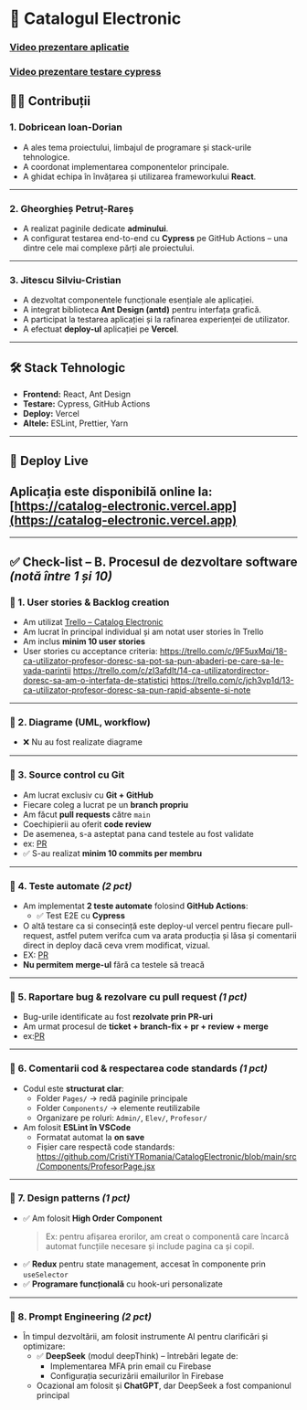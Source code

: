# 📘 Catalogul Electronic

### [Video prezentare aplicatie](https://www.youtube.com/watch?v=2jFBgGJkyWk)
### [Video prezentare testare cypress](https://www.youtube.com/watch?v=rHhsNEVWoKo)


## 🧑‍💻 Contribuții

### 1. **Dobricean Ioan-Dorian**  
- A ales tema proiectului, limbajul de programare și stack-urile tehnologice.  
- A coordonat implementarea componentelor principale.  
- A ghidat echipa în învățarea și utilizarea frameworkului **React**.

---

### 2. **Gheorghieș Petruț-Rareș**  
- A realizat paginile dedicate **adminului**.  
- A configurat testarea end-to-end cu **Cypress** pe GitHub Actions – una dintre cele mai complexe părți ale proiectului.  

---

### 3. **Jitescu Silviu-Cristian**  
- A dezvoltat componentele funcționale esențiale ale aplicației.  
- A integrat biblioteca **Ant Design (antd)** pentru interfața grafică.  
- A participat la testarea aplicației și la rafinarea experienței de utilizator.
- A efectuat **deploy-ul** aplicației pe **Vercel**.

---

## 🛠️ Stack Tehnologic

- **Frontend:** React, Ant Design  
- **Testare:** Cypress, GitHub Actions  
- **Deploy:** Vercel  
- **Altele:** ESLint, Prettier, Yarn

---

## 🚀 Deploy Live

Aplicația este disponibilă online la: [https://catalog-electronic.vercel.app](https://catalog-electronic.vercel.app)
---
---

## ✅ Check-list – B. Procesul de dezvoltare software *(notă între 1 și 10)*

### 🔹 1. User stories & Backlog creation

- Am utilizat [Trello – Catalog Electronic](https://trello.com/b/grMq9bNH/catalog-electronic)
- Am lucrat în principal individual și am notat user stories în Trello
- Am inclus **minim 10 user stories**
- User stories cu acceptance criteria: https://trello.com/c/9F5uxMqi/18-ca-utilizator-profesor-doresc-sa-pot-sa-pun-abaderi-pe-care-sa-le-vada-parintii https://trello.com/c/zI3afdIt/14-ca-utilizatordirector-doresc-sa-am-o-interfata-de-statistici https://trello.com/c/jch3vp1d/13-ca-utilizator-profesor-doresc-sa-pun-rapid-absente-si-note

---

### 🔹 2. Diagrame (UML, workflow)

- ❌ Nu au fost realizate diagrame

---

### 🔹 3. Source control cu Git

- Am lucrat exclusiv cu **Git + GitHub**
- Fiecare coleg a lucrat pe un **branch propriu**
- Am făcut **pull requests** către `main`
- Coechipierii au oferit **code review**
- De asemenea, s-a asteptat pana cand testele au fost validate
- ex: [PR](https://github.com/CristiYTRomania/CatalogElectronic/pull/7)
- ✅ S-au realizat **minim 10 commits per membru**

---

### 🔹 4. Teste automate *(2 pct)*

- Am implementat **2 teste automate** folosind **GitHub Actions**:
  - ✅ Test E2E cu **Cypress**
- O altă testare ca si consecință este deploy-ul vercel pentru fiecare pull-request, astfel putem verifca cum va arata producția și lăsa și comentarii direct in deploy dacă ceva vrem modificat, vizual.
- EX: [PR](https://github.com/CristiYTRomania/CatalogElectronic/pull/10)
- **Nu permitem merge-ul** fără ca testele să treacă

---

### 🔹 5. Raportare bug & rezolvare cu pull request *(1 pct)*

- Bug-urile identificate au fost **rezolvate prin PR-uri**
- Am urmat procesul de **ticket + branch-fix + pr + review + merge**
- ex:[PR](https://github.com/CristiYTRomania/CatalogElectronic/pull/10)

---

### 🔹 6. Comentarii cod & respectarea code standards *(1 pct)*

- Codul este **structurat clar**:
  - Folder `Pages/` → redă paginile principale
  - Folder `Components/` → elemente reutilizabile
  - Organizare pe roluri: `Admin/`, `Elev/`, `Profesor/`
- Am folosit **ESLint în VSCode**
  - Formatat automat la **on save**
  - Fișier care respectă code standards: https://github.com/CristiYTRomania/CatalogElectronic/blob/main/src/Components/ProfesorPage.jsx

---

### 🔹 7. Design patterns *(1 pct)*

- ✅ Am folosit **High Order Component**  
  > Ex: pentru afișarea erorilor, am creat o componentă care încarcă automat funcțiile necesare și include pagina ca și copil.
- ✅ **Redux** pentru state management, accesat în componente prin `useSelector`
- ✅ **Programare funcțională** cu hook-uri personalizate

---

### 🔹 8. Prompt Engineering *(2 pct)*

- În timpul dezvoltării, am folosit instrumente AI pentru clarificări și optimizare:
  - ✅ **DeepSeek** (modul deepThink) – întrebări legate de:
    - Implementarea MFA prin email cu Firebase
    - Configurația securizării emailurilor în Firebase
  - Ocazional am folosit și **ChatGPT**, dar DeepSeek a fost companionul principal
